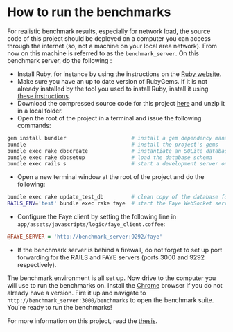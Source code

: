 # How to run the benchmarks

For realistic benchmark results, especially for network load, the source code of this project should be deployed on a computer you can access through the internet (so, not a machine on your local area network). From now on this machine is referred to as the `benchmark_server`. On this benchmark server, do the following :

- Install Ruby, for instance by using the instructions on the [Ruby website](https://www.ruby-lang.org/en/downloads/).
- Make sure you have an up to date version of RubyGems. If it is not already installed by the tool you used to install Ruby, install it using [these instructions](http://rubygems.org/pages/download).
- Download the compressed source code for this project [here](https://github.com/krikis/nomad/archive/master.zip) and unzip it in a local folder.
- Open the root of the project in a terminal and issue the following commands:

```bash
gem install bundler                     # install a gem dependency manager
bundle                                  # install the project's gems
bundle exec rake db:create              # instantiate an SQLite database
bundle exec rake db:setup               # load the database schema
bundle exec rails s                     # start a development server on port 3000
```
- Open a new terminal window at the root of the project and do the following:

```bash
bundle exec rake update_test_db         # clean copy of the database for benchmarking
RAILS_ENV='test' bundle exec rake faye  # start the Faye WebSocket server on port 9292
```
- Configure the Faye client by setting the following line in `app/assets/javascripts/logic/faye_client.coffee`:

```coffee
@FAYE_SERVER = 'http://benchmark_server:9292/faye'
```
- If the benchmark server is behind a firewall, do not forget to set up port forwarding for the RAILS and FAYE servers (ports 3000 and 9292 respectively).

The benchmark environment is all set up. Now drive to the computer you will use to run the benchmarks on. Install the [Chrome](https://www.google.com/intl/en/chrome/browser/) browser if you do not already have a version. Fire it up and navigate to `http://benchmark_server:3000/benchmarks` to open the benchmark suite. You're ready to run the benchmarks!

For more information on this project, read the [thesis](https://github.com/krikis/nomad/blob/master/doc/thesis.pdf?raw=true).